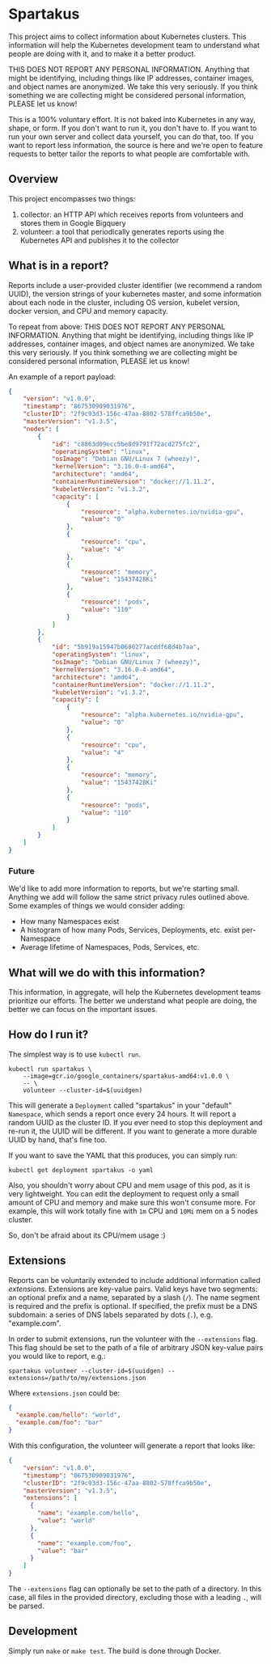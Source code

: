# Spartakus

This project aims to collect information about Kubernetes clusters.  This
information will help the Kubernetes development team to understand what people
are doing with it, and to make it a better product.

THIS DOES NOT REPORT ANY PERSONAL INFORMATION.  Anything that might be
identifying, including things like IP addresses, container images, and object
names are anonymized.  We take this very seriously.  If you think something we
are collecting might be considered personal information, PLEASE let us know!

This is a 100% voluntary effort.  It is not baked into Kubernetes in any way,
shape, or form.  If you don't want to run it, you don't have to.  If you want
to run your own server and collect data yourself, you can do that, too.  If you
want to report less information, the source is here and we're open to feature
requests to better tailor the reports to what people are comfortable with.

## Overview

This project encompasses two things:

1. collector: an HTTP API which receives reports from volunteers and stores
   them in Google Bigquery
2. volunteer: a tool that periodically generates reports using the Kubernetes
   API and publishes it to the collector

## What is in a report?

Reports include a user-provided cluster identifier (we recommend a random
UUID), the version strings of your kubernetes master, and some information
about each node in the cluster, including OS version, kubelet version, docker
version, and CPU and memory capacity.

To repeat from above: THIS DOES NOT REPORT ANY PERSONAL INFORMATION.  Anything
that might be identifying, including things like IP addresses, container
images, and object names are anonymized.  We take this very seriously.  If you
think something we are collecting might be considered personal information,
PLEASE let us know!

An example of a report payload:

```json
{
    "version": "v1.0.0",
    "timestamp": "867530909031976",
    "clusterID": "2f9c93d3-156c-47aa-8802-578ffca9b50e",
    "masterVersion": "v1.3.5",
    "nodes": [
        {
            "id": "c8863d09ecc5be8d9791f72acd275fc2",
            "operatingSystem": "linux",
            "osImage": "Debian GNU/Linux 7 (wheezy)",
            "kernelVersion": "3.16.0-4-amd64",
            "architecture": "amd64",
            "containerRuntimeVersion": "docker://1.11.2",
            "kubeletVersion": "v1.3.2",
            "capacity": [
                {
                    "resource": "alpha.kubernetes.io/nvidia-gpu",
                    "value": "0"
                },
                {
                    "resource": "cpu",
                    "value": "4"
                },
                {
                    "resource": "memory",
                    "value": "15437428Ki"
                },
                {
                    "resource": "pods",
                    "value": "110"
                }
            ]
        },
        {
            "id": "5b919a15947b0680277acddf68d4b7aa",
            "operatingSystem": "linux",
            "osImage": "Debian GNU/Linux 7 (wheezy)",
            "kernelVersion": "3.16.0-4-amd64",
            "architecture": "amd64",
            "containerRuntimeVersion": "docker://1.11.2",
            "kubeletVersion": "v1.3.2",
            "capacity": [
                {
                    "resource": "alpha.kubernetes.io/nvidia-gpu",
                    "value": "0"
                },
                {
                    "resource": "cpu",
                    "value": "4"
                },
                {
                    "resource": "memory",
                    "value": "15437428Ki"
                },
                {
                    "resource": "pods",
                    "value": "110"
                }
            ]
        }
    ]
}
```

### Future

We'd like to add more information to reports, but we're starting small.
Anything we add will follow the same strict privacy rules outlined above.  Some
examples of things we would consider adding:
   * How many Namespaces exist
   * A histogram of how many Pods, Services, Deployments, etc. exist
     per-Namespace
   * Average lifetime of Namespaces, Pods, Services, etc.

## What will we do with this information?

This information, in aggregate, will help the Kubernetes development teams
prioritize our efforts.  The better we understand what people are doing, the
better we can focus on the important issues.

## How do I run it?

The simplest way is to use `kubectl run`.

```
kubectl run spartakus \
    --image=gcr.io/google_containers/spartakus-amd64:v1.0.0 \
    -- \
    volunteer --cluster-id=$(uuidgen)
```

This will generate a `Deployment` called "spartakus" in your "default"
`Namespace`, which sends a report once every 24 hours.  It will report a random
UUID as the cluster ID.  If you ever need to stop this deployment and re-run
it, the UUID will be different.  If you want to generate a more durable UUID by
hand, that's fine too.

If you want to save the YAML that this produces, you can simply run:

```
kubectl get deployment spartakus -o yaml
```

Also, you shouldn't worry about CPU and mem usage of this pod, as it is very
lightweight. You can edit the deployment to request only a small amount of CPU
and memory and make sure this won't consume more. For example, this will work
totally fine with `1m` CPU and `10Mi` mem on a 5 nodes cluster.

So, don't be afraid about its CPU/mem usage :)

## Extensions

Reports can be voluntarily extended to include additional information called
*extensions*. Extensions are key-value pairs. Valid keys have two segments: an
optional prefix and a name, separated by a slash (`/`). The name segment is
required and the prefix is optional. If specified, the prefix must be a DNS
subdomain: a series of DNS labels separated by dots (`.`), e.g. "example.com".

In order to submit extensions, run the volunteer with the `--extensions` flag.
This flag should be set to the path of a file of arbitrary JSON key-value pairs
you would like to report, e.g.:

```
spartakus volunteer --cluster-id=$(uuidgen) --extensions=/path/to/my/extensions.json
```

Where `extensions.json` could be:

```json
{
  "example.com/hello": "world",
  "example.com/foo": "bar"
}
```

With this configuration, the volunteer will generate a report that looks like:

```json
{
    "version": "v1.0.0",
    "timestamp": "867530909031976",
    "clusterID": "2f9c93d3-156c-47aa-8802-578ffca9b50e",
    "masterVersion": "v1.3.5",
    "extensions": [
      {
        "name": "example.com/hello",
        "value": "world"
      },
      {
        "name": "example.com/foo",
        "value": "bar"
      }
    ]
}
```

The `--extensions` flag can optionally be set to the path of a directory. In
this case, all files in the provided directory, excluding those with a leading
`.`, will be parsed.

## Development

Simply run `make` or `make test`.  The build is done through Docker.
